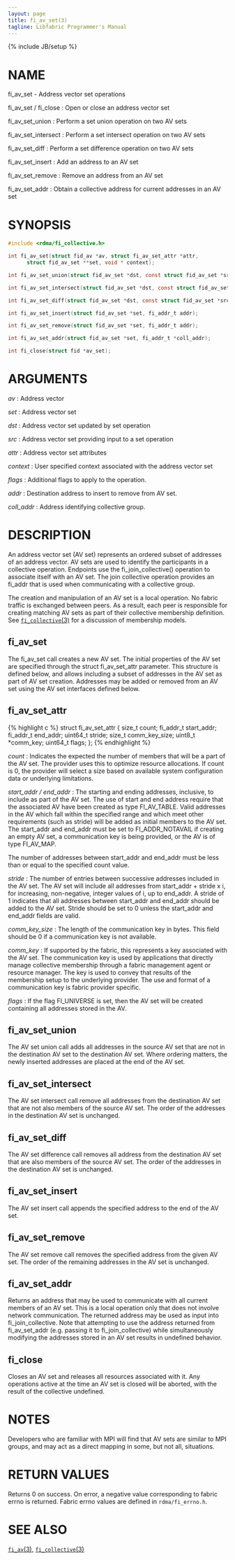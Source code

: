 ```yaml
---
layout: page
title: fi_av_set(3)
tagline: Libfabric Programmer's Manual
---
```

{% include JB/setup %}

# NAME

fi_av_set \- Address vector set operations

fi_av_set / fi_close
: Open or close an address vector set

fi_av_set_union
: Perform a set union operation on two AV sets

fi_av_set_intersect
: Perform a set intersect operation on two AV sets

fi_av_set_diff
: Perform a set difference operation on two AV sets

fi_av_set_insert
: Add an address to an AV set

fi_av_set_remove
: Remove an address from an AV set

fi_av_set_addr
: Obtain a collective address for current addresses in an AV set


# SYNOPSIS

```c
#include <rdma/fi_collective.h>

int fi_av_set(struct fid_av *av, struct fi_av_set_attr *attr,
	  struct fid_av_set **set, void * context);

int fi_av_set_union(struct fid_av_set *dst,	const struct fid_av_set *src);

int fi_av_set_intersect(struct fid_av_set *dst, const struct fid_av_set *src);

int fi_av_set_diff(struct fid_av_set *dst, const struct fid_av_set *src);

int fi_av_set_insert(struct fid_av_set *set, fi_addr_t addr);

int fi_av_set_remove(struct fid_av_set *set, fi_addr_t addr);

int fi_av_set_addr(struct fid_av_set *set, fi_addr_t *coll_addr);

int fi_close(struct fid *av_set);
```

# ARGUMENTS

*av*
: Address vector

*set*
: Address vector set

*dst*
: Address vector set updated by set operation

*src*
: Address vector set providing input to a set operation

*attr*
: Address vector set attributes

*context*
: User specified context associated with the address vector set

*flags*
: Additional flags to apply to the operation.

*addr*
: Destination address to insert to remove from AV set.

*coll_addr*
: Address identifying collective group.

# DESCRIPTION

An address vector set (AV set) represents an ordered subset of addresses of an
address vector.  AV sets are used to identify the participants in a collective
operation.  Endpoints use the fi_join_collective() operation to associate
itself with an AV set.  The join collective operation provides an fi_addr that
is used when communicating with a collective group.

The creation and manipulation of an AV set is a local operation.  No fabric
traffic is exchanged between peers.  As a result, each peer is responsible
for creating matching AV sets as part of their collective membership definition.
See [`fi_collective`(3)](fi_collective.3.html) for a discussion of membership
models.

## fi_av_set

The fi_av_set call creates a new AV set.  The initial properties of the AV
set are specified through the struct fi_av_set_attr parameter.  This
structure is defined below, and allows including a subset of addresses in the
AV set as part of AV set creation.  Addresses may be added or removed from an
AV set using the AV set interfaces defined below.

## fi_av_set_attr

{% highlight c %}
struct fi_av_set_attr {
	size_t count;
	fi_addr_t start_addr;
	fi_addr_t end_addr;
	uint64_t stride;
	size_t comm_key_size;
	uint8_t *comm_key;
	uint64_t flags;
};
{% endhighlight %}

*count*
: Indicates the expected the number of members that will be a part of
  the AV set.  The provider uses this to optimize resource allocations.
  If count is 0, the provider will select a size based on
  available system configuration data or underlying limitations.

*start_addr / end_addr*
: The starting and ending addresses, inclusive, to
  include as part of the AV set.  The use of start and end address require
  that the associated AV have been created as type FI_AV_TABLE.  Valid
  addresses in the AV which fall within the specified range and which meet other
  requirements (such as stride) will be added as initial members to the AV set.
  The start_addr and end_addr must be set to FI_ADDR_NOTAVAIL if creating an
  empty AV set, a communication key is being provided, or the AV is of
  type FI_AV_MAP.

  The number of addresses between start_addr and end_addr must be less than
  or equal to the specified count value.

*stride*
: The number of entries between successive addresses included in the
  AV set.  The AV set will include all addresses from start_addr + stride x i,
  for increasing, non-negative, integer values of i, up to end_addr.  A stride
  of 1 indicates that all addresses between start_addr and end_addr should be
  added to the AV set.  Stride should be set to 0 unless the start_addr and
  end_addr fields are valid.

*comm_key_size*
: The length of the communication key in bytes.  This
  field should be 0 if a communication key is not available.

*comm_key*
: If supported by the fabric, this represents a key
  associated with the AV set.  The communication key is used by applications
  that directly manage collective membership through a fabric management agent
  or resource manager.  The key is used to convey that results of the
  membership setup to the underlying provider.  The use and format of a
  communication key is fabric provider specific.

*flags*
: If the flag FI_UNIVERSE is set, then the AV set will be created
  containing all addresses stored in the AV.

## fi_av_set_union

The AV set union call adds all addresses in the source AV set that are not
in the destination AV set to the destination AV set.  Where ordering matters,
the newly inserted addresses are placed at the end of the AV set.

## fi_av_set_intersect

The AV set intersect call remove all addresses from the destination AV set that
are not also members of the source AV set.  The order of the addresses in the
destination AV set is unchanged.

## fi_av_set_diff

The AV set difference call removes all address from the destination AV set
that are also members of the source AV set.  The order of the addresses in the
destination AV set is unchanged.

## fi_av_set_insert

The AV set insert call appends the specified address to the end of the AV set.

## fi_av_set_remove

The AV set remove call removes the specified address from the given AV set.
The order of the remaining addresses in the AV set is unchanged.

## fi_av_set_addr

Returns an address that may be used to communicate with all current members
of an AV set.  This is a local operation only that does not involve network
communication.  The returned address may be used as input into
fi_join_collective.  Note that attempting to use the address returned from
fi_av_set_addr (e.g. passing it to fi_join_collective) while simultaneously
modifying the addresses stored in an AV set results in undefined behavior.

## fi_close

Closes an AV set and releases all resources associated with it.  Any
operations active at the time an AV set is closed will be aborted, with
the result of the collective undefined.

# NOTES

Developers who are familiar with MPI will find that AV sets are similar to
MPI groups, and may act as a direct mapping in some, but not all, situations.

# RETURN VALUES

Returns 0 on success. On error, a negative value corresponding to fabric
errno is returned. Fabric errno values are defined in
`rdma/fi_errno.h`.

# SEE ALSO

[`fi_av`(3)](fi_av.3.html),
[`fi_collective`(3)](fi_collective.3.html)
